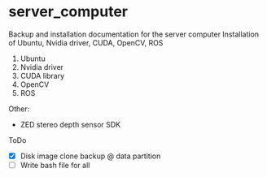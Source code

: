 # server_computer
Backup and installation documentation for the server computer
Installation of Ubuntu, Nvidia driver, CUDA, OpenCV, ROS

1. Ubuntu
2. Nvidia driver
3. CUDA library
4. OpenCV
5. ROS

Other:
- ZED stereo depth sensor SDK

ToDo
- [x] Disk image clone backup @ data partition 
- [ ] Write bash file for all
